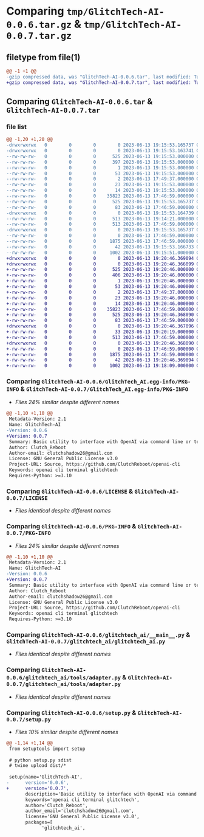 # Comparing `tmp/GlitchTech-AI-0.0.6.tar.gz` & `tmp/GlitchTech-AI-0.0.7.tar.gz`

## filetype from file(1)

```diff
@@ -1 +1 @@
-gzip compressed data, was "GlitchTech-AI-0.0.6.tar", last modified: Tue Jun 13 19:15:53 2023, max compression
+gzip compressed data, was "GlitchTech-AI-0.0.7.tar", last modified: Tue Jun 13 19:20:46 2023, max compression
```

## Comparing `GlitchTech-AI-0.0.6.tar` & `GlitchTech-AI-0.0.7.tar`

### file list

```diff
@@ -1,20 +1,20 @@
-drwxrwxrwx   0        0        0        0 2023-06-13 19:15:53.165737 GlitchTech-AI-0.0.6/
-drwxrwxrwx   0        0        0        0 2023-06-13 19:15:53.163741 GlitchTech-AI-0.0.6/GlitchTech_AI.egg-info/
--rw-rw-rw-   0        0        0      525 2023-06-13 19:15:53.000000 GlitchTech-AI-0.0.6/GlitchTech_AI.egg-info/PKG-INFO
--rw-rw-rw-   0        0        0      397 2023-06-13 19:15:53.000000 GlitchTech-AI-0.0.6/GlitchTech_AI.egg-info/SOURCES.txt
--rw-rw-rw-   0        0        0        1 2023-06-13 19:15:53.000000 GlitchTech-AI-0.0.6/GlitchTech_AI.egg-info/dependency_links.txt
--rw-rw-rw-   0        0        0       53 2023-06-13 19:15:53.000000 GlitchTech-AI-0.0.6/GlitchTech_AI.egg-info/entry_points.txt
--rw-rw-rw-   0        0        0        2 2023-06-13 17:49:37.000000 GlitchTech-AI-0.0.6/GlitchTech_AI.egg-info/not-zip-safe
--rw-rw-rw-   0        0        0       23 2023-06-13 19:15:53.000000 GlitchTech-AI-0.0.6/GlitchTech_AI.egg-info/requires.txt
--rw-rw-rw-   0        0        0       14 2023-06-13 19:15:53.000000 GlitchTech-AI-0.0.6/GlitchTech_AI.egg-info/top_level.txt
--rw-rw-rw-   0        0        0    35823 2023-06-13 17:46:59.000000 GlitchTech-AI-0.0.6/LICENSE
--rw-rw-rw-   0        0        0      525 2023-06-13 19:15:53.165737 GlitchTech-AI-0.0.6/PKG-INFO
--rw-rw-rw-   0        0        0       83 2023-06-13 17:46:59.000000 GlitchTech-AI-0.0.6/README.md
-drwxrwxrwx   0        0        0        0 2023-06-13 19:15:53.164739 GlitchTech-AI-0.0.6/glitchtech_ai/
--rw-rw-rw-   0        0        0      513 2023-06-13 19:14:21.000000 GlitchTech-AI-0.0.6/glitchtech_ai/__main__.py
--rw-rw-rw-   0        0        0      513 2023-06-13 17:46:59.000000 GlitchTech-AI-0.0.6/glitchtech_ai/test.py
-drwxrwxrwx   0        0        0        0 2023-06-13 19:15:53.165737 GlitchTech-AI-0.0.6/glitchtech_ai/tools/
--rw-rw-rw-   0        0        0        0 2023-06-13 17:46:59.000000 GlitchTech-AI-0.0.6/glitchtech_ai/tools/__init__.py
--rw-rw-rw-   0        0        0     1875 2023-06-13 17:46:59.000000 GlitchTech-AI-0.0.6/glitchtech_ai/tools/adapter.py
--rw-rw-rw-   0        0        0       42 2023-06-13 19:15:53.166733 GlitchTech-AI-0.0.6/setup.cfg
--rw-rw-rw-   0        0        0     1002 2023-06-13 19:15:51.000000 GlitchTech-AI-0.0.6/setup.py
+drwxrwxrwx   0        0        0        0 2023-06-13 19:20:46.369094 GlitchTech-AI-0.0.7/
+drwxrwxrwx   0        0        0        0 2023-06-13 19:20:46.366099 GlitchTech-AI-0.0.7/GlitchTech_AI.egg-info/
+-rw-rw-rw-   0        0        0      525 2023-06-13 19:20:46.000000 GlitchTech-AI-0.0.7/GlitchTech_AI.egg-info/PKG-INFO
+-rw-rw-rw-   0        0        0      406 2023-06-13 19:20:46.000000 GlitchTech-AI-0.0.7/GlitchTech_AI.egg-info/SOURCES.txt
+-rw-rw-rw-   0        0        0        1 2023-06-13 19:20:46.000000 GlitchTech-AI-0.0.7/GlitchTech_AI.egg-info/dependency_links.txt
+-rw-rw-rw-   0        0        0       53 2023-06-13 19:20:46.000000 GlitchTech-AI-0.0.7/GlitchTech_AI.egg-info/entry_points.txt
+-rw-rw-rw-   0        0        0        2 2023-06-13 17:49:37.000000 GlitchTech-AI-0.0.7/GlitchTech_AI.egg-info/not-zip-safe
+-rw-rw-rw-   0        0        0       23 2023-06-13 19:20:46.000000 GlitchTech-AI-0.0.7/GlitchTech_AI.egg-info/requires.txt
+-rw-rw-rw-   0        0        0       14 2023-06-13 19:20:46.000000 GlitchTech-AI-0.0.7/GlitchTech_AI.egg-info/top_level.txt
+-rw-rw-rw-   0        0        0    35823 2023-06-13 17:46:59.000000 GlitchTech-AI-0.0.7/LICENSE
+-rw-rw-rw-   0        0        0      525 2023-06-13 19:20:46.368090 GlitchTech-AI-0.0.7/PKG-INFO
+-rw-rw-rw-   0        0        0       83 2023-06-13 17:46:59.000000 GlitchTech-AI-0.0.7/README.md
+drwxrwxrwx   0        0        0        0 2023-06-13 19:20:46.367096 GlitchTech-AI-0.0.7/glitchtech_ai/
+-rw-rw-rw-   0        0        0       33 2023-06-13 19:20:19.000000 GlitchTech-AI-0.0.7/glitchtech_ai/__init__.py
+-rw-rw-rw-   0        0        0      513 2023-06-13 17:46:59.000000 GlitchTech-AI-0.0.7/glitchtech_ai/glitchtech_ai.py
+drwxrwxrwx   0        0        0        0 2023-06-13 19:20:46.368090 GlitchTech-AI-0.0.7/glitchtech_ai/tools/
+-rw-rw-rw-   0        0        0        0 2023-06-13 17:46:59.000000 GlitchTech-AI-0.0.7/glitchtech_ai/tools/__init__.py
+-rw-rw-rw-   0        0        0     1875 2023-06-13 17:46:59.000000 GlitchTech-AI-0.0.7/glitchtech_ai/tools/adapter.py
+-rw-rw-rw-   0        0        0       42 2023-06-13 19:20:46.369094 GlitchTech-AI-0.0.7/setup.cfg
+-rw-rw-rw-   0        0        0     1002 2023-06-13 19:18:09.000000 GlitchTech-AI-0.0.7/setup.py
```

### Comparing `GlitchTech-AI-0.0.6/GlitchTech_AI.egg-info/PKG-INFO` & `GlitchTech-AI-0.0.7/GlitchTech_AI.egg-info/PKG-INFO`

 * *Files 24% similar despite different names*

```diff
@@ -1,10 +1,10 @@
 Metadata-Version: 2.1
 Name: GlitchTech-AI
-Version: 0.0.6
+Version: 0.0.7
 Summary: Basic utility to interface with OpenAI via command line or terminal.
 Author: Clutch_Reboot
 Author-email: clutchshadow26@gmail.com
 License: GNU General Public License v3.0
 Project-URL: Source, https://github.com/ClutchReboot/openai-cli
 Keywords: openai cli terminal glitchtech
 Requires-Python: >=3.10
```

### Comparing `GlitchTech-AI-0.0.6/LICENSE` & `GlitchTech-AI-0.0.7/LICENSE`

 * *Files identical despite different names*

### Comparing `GlitchTech-AI-0.0.6/PKG-INFO` & `GlitchTech-AI-0.0.7/PKG-INFO`

 * *Files 24% similar despite different names*

```diff
@@ -1,10 +1,10 @@
 Metadata-Version: 2.1
 Name: GlitchTech-AI
-Version: 0.0.6
+Version: 0.0.7
 Summary: Basic utility to interface with OpenAI via command line or terminal.
 Author: Clutch_Reboot
 Author-email: clutchshadow26@gmail.com
 License: GNU General Public License v3.0
 Project-URL: Source, https://github.com/ClutchReboot/openai-cli
 Keywords: openai cli terminal glitchtech
 Requires-Python: >=3.10
```

### Comparing `GlitchTech-AI-0.0.6/glitchtech_ai/__main__.py` & `GlitchTech-AI-0.0.7/glitchtech_ai/glitchtech_ai.py`

 * *Files identical despite different names*

### Comparing `GlitchTech-AI-0.0.6/glitchtech_ai/tools/adapter.py` & `GlitchTech-AI-0.0.7/glitchtech_ai/tools/adapter.py`

 * *Files identical despite different names*

### Comparing `GlitchTech-AI-0.0.6/setup.py` & `GlitchTech-AI-0.0.7/setup.py`

 * *Files 10% similar despite different names*

```diff
@@ -1,14 +1,14 @@
 from setuptools import setup
 
 # python setup.py sdist
 # twine upload dist/*
 
 setup(name='GlitchTech-AI',
-      version='0.0.6',
+      version='0.0.7',
       description='Basic utility to interface with OpenAI via command line or terminal.',
       keywords='openai cli terminal glitchtech',
       author='Clutch_Reboot',
       author_email='clutchshadow26@gmail.com',
       license='GNU General Public License v3.0',
       packages=[
             'glitchtech_ai',
```

